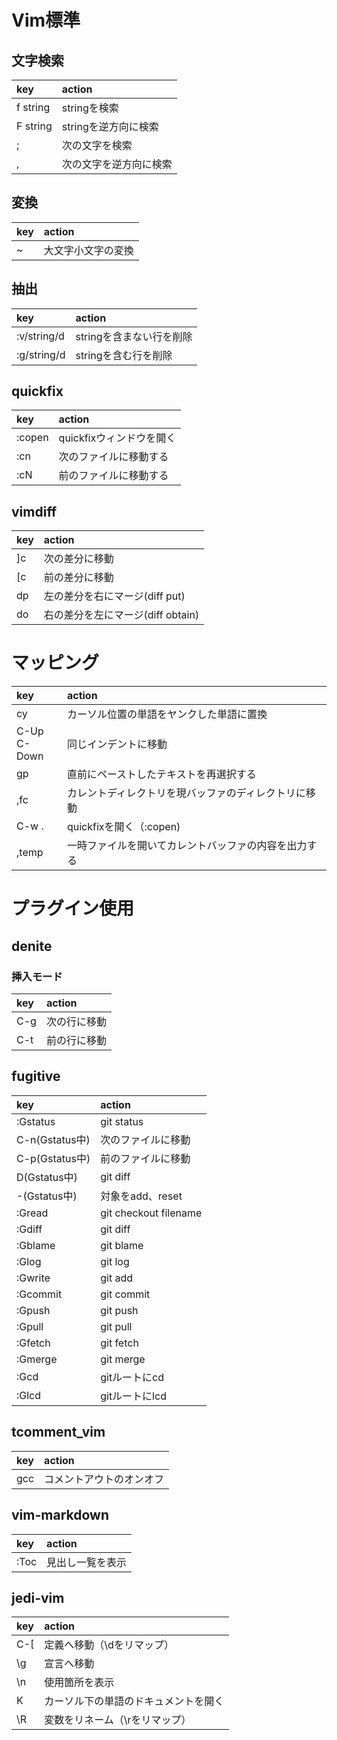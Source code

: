 # Vim標準
## 文字検索
| key      | action                 |
|:---------|:-----------------------|
| f string | stringを検索           |
| F string | stringを逆方向に検索   |
| ;        | 次の文字を検索         |
| ,        | 次の文字を逆方向に検索 |

## 変換
| key | action             |
|:----|:-------------------|
| ~   | 大文字小文字の変換 |

## 抽出
| key         | action                   |
|:------------|:-------------------------|
| :v/string/d | stringを含まない行を削除 |
| :g/string/d | stringを含む行を削除     |

## quickfix
| key    | action                   |
|:-------|:-------------------------|
| :copen | quickfixウィンドウを開く |
| :cn    | 次のファイルに移動する   |
| :cN    | 前のファイルに移動する   |

## vimdiff
| key | action                            |
|:----|:----------------------------------|
| ]c  | 次の差分に移動                    |
| [c  | 前の差分に移動                    |
| dp  | 左の差分を右にマージ(diff put)    |
| do  | 右の差分を左にマージ(diff obtain) |

# マッピング
| key            | action                                               |
|:---------------|:-----------------------------------------------------|
| cy             | カーソル位置の単語をヤンクした単語に置換             |
| C-Up<br>C-Down | 同じインデントに移動                                 |
| gp             | 直前にペーストしたテキストを再選択する               |
| ,fc            | カレントディレクトリを現バッファのディレクトリに移動 |
| C-w .          | quickfixを開く（:copen)                              |
| ,temp          | 一時ファイルを開いてカレントバッファの内容を出力する |

# プラグイン使用
## denite
### 挿入モード
| key | action       |
|:----|:-------------|
| C-g | 次の行に移動 |
| C-t | 前の行に移動 |

## fugitive
| key            | action                |
|:---------------|:----------------------|
| :Gstatus       | git status            |
| C-n(Gstatus中) | 次のファイルに移動    |
| C-p(Gstatus中) | 前のファイルに移動    |
| D(Gstatus中)   | git diff              |
| -(Gstatus中)   | 対象をadd、reset      |
| :Gread         | git checkout filename |
| :Gdiff         | git diff              |
| :Gblame        | git blame             |
| :Glog          | git log               |
| :Gwrite        | git add               |
| :Gcommit       | git commit            |
| :Gpush         | git push              |
| :Gpull         | git pull              |
| :Gfetch        | git fetch             |
| :Gmerge        | git merge             |
| :Gcd           | gitルートにcd         |
| :Glcd          | gitルートにlcd        |

## tcomment_vim
| key | action                   |
|:----|:-------------------------|
| gcc | コメントアウトのオンオフ |

## vim-markdown
| key  | action           |
|:-----|:-----------------|
| :Toc | 見出し一覧を表示 |

## jedi-vim
| key | action                               |
|:----|:-------------------------------------|
| C-[ | 定義へ移動（\dをリマップ）           |
| \g  | 宣言へ移動                           |
| \n  | 使用箇所を表示                       |
| K   | カーソル下の単語のドキュメントを開く |
| \R  | 変数をリネーム（\rをリマップ）       |
